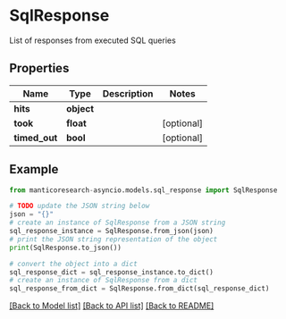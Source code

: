 # SqlResponse

List of responses from executed SQL queries

## Properties

Name | Type | Description | Notes
------------ | ------------- | ------------- | -------------
**hits** | **object** |  | 
**took** | **float** |  | [optional] 
**timed_out** | **bool** |  | [optional] 

## Example

```python
from manticoresearch-asyncio.models.sql_response import SqlResponse

# TODO update the JSON string below
json = "{}"
# create an instance of SqlResponse from a JSON string
sql_response_instance = SqlResponse.from_json(json)
# print the JSON string representation of the object
print(SqlResponse.to_json())

# convert the object into a dict
sql_response_dict = sql_response_instance.to_dict()
# create an instance of SqlResponse from a dict
sql_response_from_dict = SqlResponse.from_dict(sql_response_dict)
```
[[Back to Model list]](../README.md#documentation-for-models) [[Back to API list]](../README.md#documentation-for-api-endpoints) [[Back to README]](../README.md)


